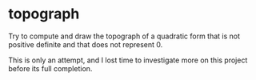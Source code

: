 # topograph
Try to compute and draw the topograph of a quadratic form that is not positive definite and that does not represent 0.

This is only an attempt, and I lost time to investigate more on this project before its full completion.

